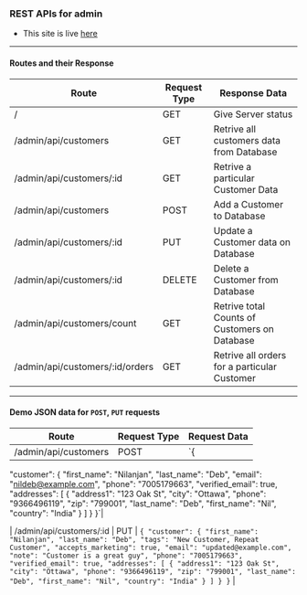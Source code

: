 ### REST APIs for admin
* This site is live [here](https://ecom-nil-admin.herokuapp.com/)
---
#### Routes and their Response
| Route | Request Type | Response Data |
|---|---|---|
| /  | GET | Give Server status |
| /admin/api/customers  | GET  | Retrive all customers data from Database |
| /admin/api/customers/:id  | GET  | Retrive a particular Customer Data |
| /admin/api/customers  | POST  | Add a Customer to Database | 
| /admin/api/customers/:id  | PUT  | Update a Customer data on Database |
| /admin/api/customers/:id  | DELETE  | Delete a Customer from Database |
| /admin/api/customers/count  | GET  | Retrive total Counts of Customers on Database |
| /admin/api/customers/:id/orders  | GET  | Retrive all orders for a particular Customer |
---
#### Demo JSON data for `POST`, `PUT` requests

| Route | Request Type | Request Data |
|---|---|---|
| /admin/api/customers | POST | `{
  "customer": {
    "first_name": "Nilanjan",
    "last_name": "Deb",
    "email": "nildeb@example.com",
    "phone": "7005179663",
    "verified_email": true,
    "addresses": [
      {
        "address1": "123 Oak St",
        "city": "Ottawa",
        "phone": "9366496119",
        "zip": "799001",
        "last_name": "Deb",
        "first_name": "Nil",
        "country": "India"
      }
    ]
  }
}`|

| /admin/api/customers/:id | PUT | `{
  "customer": {
    "first_name": "Nilanjan",
    "last_name": "Deb",
    "tags": "New Customer, Repeat Customer",
    "accepts_marketing": true,
    "email": "updated@example.com",
    "note": "Customer is a great guy",
    "phone": "7005179663",
    "verified_email": true,
    "addresses": [
      {
        "address1": "123 Oak St",
        "city": "Ottawa",
        "phone": "9366496119",
        "zip": "799001",
        "last_name": "Deb",
        "first_name": "Nil",
        "country": "India"
      }
    ]
  }
}` |
<!-- 
* `/admin/api/customers` -> `POST`
##### JSON Data:
```
{
  "customer": {
    "first_name": "Nilanjan",
    "last_name": "Deb",
    "email": "nildeb@example.com",
    "phone": "7005179663",
    "verified_email": true,
    "addresses": [
      {
        "address1": "123 Oak St",
        "city": "Ottawa",
        "phone": "9366496119",
        "zip": "799001",
        "last_name": "Deb",
        "first_name": "Nil",
        "country": "India"
      }
    ]
  }
}
``` 
* `/admin/api/customers/:id` -> `PUT`
##### JSON Data:
```
{
  "customer": {
    "first_name": "Nilanjan",
    "last_name": "Deb",
    "tags": "New Customer, Repeat Customer",
    "accepts_marketing": true,
    "email": "updated@example.com",
    "note": "Customer is a great guy",
    "phone": "7005179663",
    "verified_email": true,
    "addresses": [
      {
        "address1": "123 Oak St",
        "city": "Ottawa",
        "phone": "9366496119",
        "zip": "799001",
        "last_name": "Deb",
        "first_name": "Nil",
        "country": "India"
      }
    ]
  }
}
``` -->
